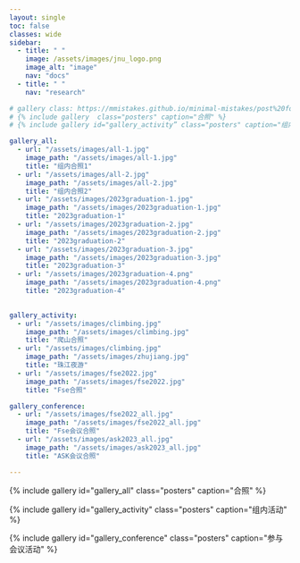 ```yaml
---
layout: single
toc: false
classes: wide
sidebar:
  - title: " "
    image: /assets/images/jnu_logo.png
    image_alt: "image"
    nav: "docs"
  - title: " "
    nav: "research"

# gallery class: https://mmistakes.github.io/minimal-mistakes/post%20formats/post-gallery/
# {% include gallery  class="posters" caption="合照" %}
# {% include gallery id="gallery_activity” class="posters" caption="组内活动" %}

gallery_all:
  - url: "/assets/images/all-1.jpg"
    image_path: "/assets/images/all-1.jpg"
    title: "组内合照1"
  - url: "/assets/images/all-2.jpg"
    image_path: "/assets/images/all-2.jpg"
    title: "组内合照2"
  - url: "/assets/images/2023graduation-1.jpg"
    image_path: "/assets/images/2023graduation-1.jpg"
    title: "2023graduation-1"
  - url: "/assets/images/2023graduation-2.jpg"
    image_path: "/assets/images/2023graduation-2.jpg"
    title: "2023graduation-2"
  - url: "/assets/images/2023graduation-3.jpg"
    image_path: "/assets/images/2023graduation-3.jpg"
    title: "2023graduation-3"
  - url: "/assets/images/2023graduation-4.png"
    image_path: "/assets/images/2023graduation-4.png"
    title: "2023graduation-4"
  

gallery_activity:
  - url: "/assets/images/climbing.jpg"
    image_path: "/assets/images/climbing.jpg"
    title: "爬山合照"
  - url: "/assets/images/climbing.jpg"
    image_path: "/assets/images/zhujiang.jpg"
    title: "珠江夜游"
  - url: "/assets/images/fse2022.jpg"
    image_path: "/assets/images/fse2022.jpg"
    title: "Fse合照"

gallery_conference:
  - url: "/assets/images/fse2022_all.jpg"
    image_path: "/assets/images/fse2022_all.jpg"
    title: "Fse会议合照"
  - url: "/assets/images/ask2023_all.jpg"
    image_path: "/assets/images/ask2023_all.jpg"
    title: "ASK会议合照"

---
```



{% include gallery id="gallery_all" class="posters" caption="合照" %}

{% include gallery id="gallery_activity" class="posters" caption="组内活动" %}

{% include gallery id="gallery_conference" class="posters" caption="参与会议活动" %}
